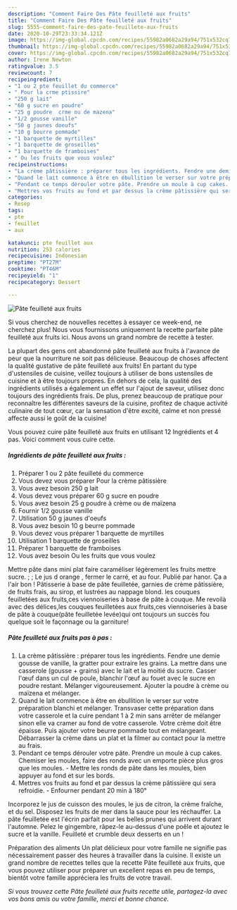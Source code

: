 ```yaml
---
description: "Comment Faire Des Pâte feuilleté aux fruits"
title: "Comment Faire Des Pâte feuilleté aux fruits"
slug: 5555-comment-faire-des-pate-feuillete-aux-fruits
date: 2020-10-29T23:33:34.121Z
image: https://img-global.cpcdn.com/recipes/55982a0682a29a94/751x532cq70/pate-feuillete-aux-fruits-photo-principale-de-la-recette.jpg
thumbnail: https://img-global.cpcdn.com/recipes/55982a0682a29a94/751x532cq70/pate-feuillete-aux-fruits-photo-principale-de-la-recette.jpg
cover: https://img-global.cpcdn.com/recipes/55982a0682a29a94/751x532cq70/pate-feuillete-aux-fruits-photo-principale-de-la-recette.jpg
author: Irene Newton
ratingvalue: 3.5
reviewcount: 7
recipeingredient:
- "1 ou 2 pte feuillet du commerce"
- " Pour la crme ptissire"
- "250 g lait"
- "60 g sucre en poudre"
- "25 g poudre  crme ou de mazena"
- "1/2 gousse vanille"
- "50 g jaunes doeufs"
- "10 g beurre pommade"
- "1 barquette de myrtilles"
- "1 barquette de groseilles"
- "1 barquette de framboises"
- " Ou les fruits que vous voulez"
recipeinstructions:
- "La crème pâtissière : préparer tous les ingrédients. Fendre une demie gousse de vanille, la gratter pour extraire les grains. La mettre dans une casserole (gousse + grains) avec le lait et la moitié du sucre. Casser l&#39;œuf dans un cul de poule, blanchir l&#39;œuf au fouet avec le sucre en poudre restant. Mélanger vigoureusement. Ajouter la poudre à crème ou maïzena et mélanger."
- "Quand le lait commence à être en ébullition le verser sur votre préparation blanchi et mélanger. Transvaser cette préparation dans votre casserole et la cuire pendant 1 à 2 min sans arrêter de mélanger sinon elle va cramer au fond de votre casserole. Votre crème doit être épaisse. Puis ajouter votre beurre pommade tout en mélangeant. Débarrasser la crème dans un plat et la filmer au contact pour la mettre au frais."
- "Pendant ce temps dérouler votre pâte. Prendre un moule à cup cakes. Chemiser les moules, faire des ronds avec un emporte pièce plus gros que les moules. Mettre les ronds de pâte dans les moules, bien appuyer au fond et sur les bords."
- "Mettres vos fruits au fond et par dessus la crème pâtissière qui sera refroidie.  Enfourner pendant 20 min à 180°"
categories:
- Resep
tags:
- pte
- feuillet
- aux

katakunci: pte feuillet aux 
nutrition: 253 calories
recipecuisine: Indonesian
preptime: "PT27M"
cooktime: "PT46M"
recipeyield: "1"
recipecategory: Dessert

---
```



![Pâte feuilleté aux fruits](https://img-global.cpcdn.com/recipes/55982a0682a29a94/751x532cq70/pate-feuillete-aux-fruits-photo-principale-de-la-recette.jpg)

Si vous cherchez de nouvelles recettes à essayer ce week-end, ne cherchez plus! Nous vous fournissons uniquement la recette parfaite pâte feuilleté aux fruits ici. Nous avons un grand nombre de recette à tester.

La plupart des gens ont abandonné pâte feuilleté aux fruits à l'avance de peur que la nourriture ne soit pas délicieuse. Beaucoup de choses affectent la qualité gustative de pâte feuilleté aux fruits! En partant du type d'ustensiles de cuisine, veillez toujours à utiliser de bons ustensiles de cuisine et à être toujours propres. En dehors de cela, la qualité des ingrédients utilisés a également un effet sur l'ajout de saveur, utilisez donc toujours des ingrédients frais. De plus, prenez beaucoup de pratique pour reconnaître les différentes saveurs de la cuisine, profitez de chaque activité culinaire de tout cœur, car la sensation d'être excité, calme et non pressé affecte aussi le goût de la cuisine!

<!--inarticleads1-->

Vous pouvez cuire pâte feuilleté aux fruits en utilisant 12 Ingrédients et 4 pas. Voici comment vous cuire cette.

##### Ingrédients de pâte feuilleté aux fruits :

1. Préparer 1 ou 2 pâte feuilleté du commerce
1. Vous devez vous préparer  Pour la crème pâtissière
1. Vous avez besoin 250 g lait
1. Vous devez vous préparer 60 g sucre en poudre
1. Vous avez besoin 25 g poudre à crème ou de maïzena
1. Fournir 1/2 gousse vanille
1. Utilisation 50 g jaunes d&#39;oeufs
1. Vous avez besoin 10 g beurre pommade
1. Vous devez vous préparer 1 barquette de myrtilles
1. Utilisation 1 barquette de groseilles
1. Préparer 1 barquette de framboises
1. Vous avez besoin  Ou les fruits que vous voulez


Mettre pâte dans mini plat faire caraméliser légèrement les fruits mettre sucre. ; ; Le jus d orange , fermer le carré, et au four. Publié par hanor. Ça a l&#39;air bon ! Pâtisserie à base de pâte feuilletée, garnies de crème pâtissière, de fruits frais, au sirop, et lustrées au nappage blond. les couques feuilletées aux fruits,ces viennoiseries à base de pâte à couque. Me revoilà avec des délices,les couques feuilletées aux fruits,ces viennoiseries à base de pâte à couque(pâte feuilletée levée)qui ont toujours un succès fou quelque soit le façonnage ou la garniture! 

<!--inarticleads2-->

##### Pâte feuilleté aux fruits pas à pas :

1. La crème pâtissière : préparer tous les ingrédients. Fendre une demie gousse de vanille, la gratter pour extraire les grains. La mettre dans une casserole (gousse + grains) avec le lait et la moitié du sucre. Casser l&#39;œuf dans un cul de poule, blanchir l&#39;œuf au fouet avec le sucre en poudre restant. Mélanger vigoureusement. Ajouter la poudre à crème ou maïzena et mélanger.
1. Quand le lait commence à être en ébullition le verser sur votre préparation blanchi et mélanger. Transvaser cette préparation dans votre casserole et la cuire pendant 1 à 2 min sans arrêter de mélanger sinon elle va cramer au fond de votre casserole. Votre crème doit être épaisse. Puis ajouter votre beurre pommade tout en mélangeant. Débarrasser la crème dans un plat et la filmer au contact pour la mettre au frais.
1. Pendant ce temps dérouler votre pâte. Prendre un moule à cup cakes. Chemiser les moules, faire des ronds avec un emporte pièce plus gros que les moules. - Mettre les ronds de pâte dans les moules, bien appuyer au fond et sur les bords.
1. Mettres vos fruits au fond et par dessus la crème pâtissière qui sera refroidie.  - Enfourner pendant 20 min à 180°


Incorporez le jus de cuisson des moules, le jus de citron, la crème fraîche, et du sel. Disposez les fruits de mer dans la sauce pour les réchauffer. La pâte feuilletée est l&#39;écrin parfait pour les belles prunes qui arrivent durant l&#39;automne. Pelez le gingembre, râpez-le au-dessus d&#39;une poêle et ajoutez le sucre et la vanille. Feuilleté et crumble deux desserts en un ! 

<!--inarticleads1-->

<p>
Préparation des aliments Un plat délicieux pour votre famille ne signifie pas nécessairement passer des heures à travailler dans la cuisine. Il existe un grand nombre de recettes telles que la recette Pâte feuilleté aux fruits, que vous pouvez utiliser pour préparer un excellent repas en peu de temps, bientôt votre famille appréciera les fruits de votre travail.
</p>

<p>
<i>Si vous trouvez cette Pâte feuilleté aux fruits recette utile, partagez-la avec vos bons amis ou votre famille, merci et bonne chance.</i>
</p>
